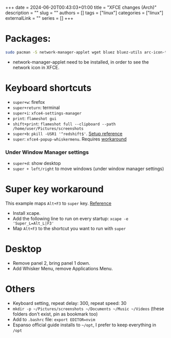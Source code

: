 +++ 
date = 2024-06-20T00:43:03+01:00
title = "XFCE changes (Arch)"
description = ""
slug = ""
authors = []
tags = ["linux"]
categories = ["linux"]
externalLink = ""
series = []
+++

# Packages:

```bash
sudo pacman -S network-manager-applet wget bluez bluez-utils arc-icon-theme arc-gtk-theme unzip fuse flameshot redshift copyq
```

- network-manager-applet need to be installed, in order to see the network icon in XFCE.

# Keyboard shortcuts

- `super+w`: firefox
- `super+return`: terminal
- `super+i`: `xfce4-settings-manager`
- `print`: `flameshot gui`
- `shift+print`: `flameshot full --clipboard --path /home/user/Pictures/screenshots`
- `super+b`: `pkill -USR1 '^redshift$'`. [Setup reference](/posts/redshift/)
- `super`: `xfce4-popup-whiskermenu`. Requires [workaround](#super-key-workaround "jumps to super key workaround")

### Under Window Manager settings

- `super+d`: show desktop
- `super + left/right` to move windows (under window manager settings)

# Super key workaround

This example maps `Alt+F3` to `super` key. [Reference](https://www.reddit.com/r/xfce/comments/jr6y3s/problems_using_the_super_key_for_keyboard/)

- Install xcape.
- Add the following line to run on every startup: `xcape -e 'Super_L=Alt_L|F3'`
- Map `Alt+F3` to the shortcut you want to run with `super`

# Desktop

- Remove panel 2, bring panel 1 down.
- Add Whisker Menu, remove Applications Menu.

# Others

- Keyboard setting, repeat delay: 300, repeat speed: 30
- `mkdir -p ~/Pictures/screenshots ~/Documents ~/Music ~/Videos` (these folders don't exist, pin as bookmark too)
- Add to `.bashrc` file: `export EDITOR=nvim`
- Espanso official guide installs to `~/opt`, I prefer to keep everything in `/opt`
